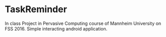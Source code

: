 # TaskReminder

In class Project in Pervasive Computing course of Mannheim University on FSS 2016.
Simple interacting android application.
